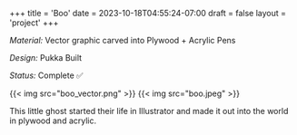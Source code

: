 +++
title = 'Boo'
date = 2023-10-18T04:55:24-07:00
draft = false
layout = 'project'
+++

_Material:_ Vector graphic carved into Plywood + Acrylic Pens

_Design:_ Pukka Built

_Status:_ Complete ✅

<!--more-->

{{< img src="boo_vector.png" >}}
{{< img src="boo.jpeg" >}}

This little ghost started their life in Illustrator and made it out into the world in plywood and acrylic.
